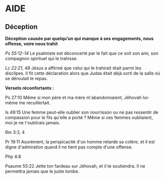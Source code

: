 # AIDE 

## Déception

**Déception causée par quelqu’un qui manque à ses engagements, nous offense,
voire nous trahit**

*Ps 55:12-14*
Le psalmiste est déconcerté par le fait que ce soit son ami, son compagnon
spirituel qui le trahisse.

*Lc 22:21, 48*
Jésus a affirmé que celui qui le trahirait était parmi les discilpes. Il fit cette déclaration alors que Judas était déjà sorti de la salle où se déroulait le repas.

**Versets réconfortants :**

Ps 27:10 Même si mon père et ma mère m'abandonnaient, Jéhovah lui-même me recuillertait.

Is 49:15 Une femme peut-elle oublier son nourrisson ou ne pas ressentir de
compassion pour le fils qu'elle a porté ? Même si ces femmes oubliaient, moi je
ne t'oublirais jamais.

Rm 3:3, 4

Pr 19:11 Asurément, la perspicacité d'un homme retarde sa colère, et il est
digne d'admiration quand il ne tient pas compte d'une offense.

Php 4:8 

Psaume 55:22 Jette ton fardeau sur Jéhovah, et il te soutiendra. Il ne
permettra jamais que le juste tombe.

